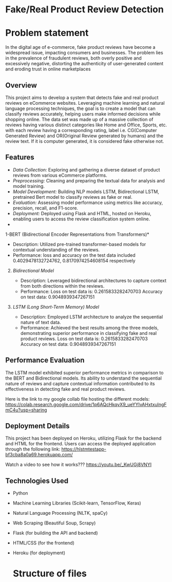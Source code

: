 # Fake/Real Product Review Detection

# Problem statement
In the digital age of e-commerce, fake product reviews have become a widespread issue, impacting consumers and businesses. The problem lies in the prevalence of fraudulent reviews, both overly positive and excessively negative, distorting the authenticity of user-generated content and eroding trust in online marketplaces

## Overview

This project aims to develop a system that detects fake and real product reviews on eCommerce websites. Leveraging machine learning and natural language processing techniques, the goal is to create a model that can classify reviews accurately, helping users make informed decisions while shopping online.
The data set was made up of a massive collection of reviews having various distinct categories like Home and Office, Sports, etc. with each review having a corresponding rating, label i.e. CG(Computer Generated Review) and OR(Original Review generated by humans) and the review text.
If it is computer generated, it is considered fake otherwise not.
## Features

- *Data Collection:* Exploring and gathering a diverse dataset of product reviews from various eCommerce platforms.
- *Preprocessing:* Cleaning and preparing the textual data for analysis and model training.
- *Model Development:* Building NLP models LSTM, Bidirectional LSTM, pretrained Bert model to classify reviews as fake or real.
- *Evaluation:* Assessing model performance using metrics like accuracy, precision, recall, and F1-score.
- *Deployment:* Deployed using Flask and HTML, hosted on Heroku, enabling users to access the review classification system online.
- 
1-BERT (Bidirectional Encoder Representations from Transformers)*
   - Description: Utilized pre-trained transformer-based models for contextual understanding of the reviews.
   - Performance: loss and accuracy on the test data included 0.4029478132724762, 0.8170974254608154 respectively
     
2. *Bidirectional Model*
   - Description: Leveraged bidirectional architectures to capture context from both directions within the reviews.
   - Performance: Loss on test data is: 0.2615833282470703
                  Accuracy on test data: 0.9048939347267151

3. *LSTM (Long Short-Term Memory) Model*
   - Description: Employed LSTM architecture to analyze the sequential nature of text data.
   - Performance: Achieved the best results among the three models, demonstrating superior performance in classifying fake and real product reviews.
     Loss on test data is: 0.2615833282470703
     Accuracy on test data: 0.9048939347267151
  

## Performance Evaluation

The LSTM model exhibited superior performance metrics in comparison to the BERT and Bidirectional models. Its ability to understand the sequential nature of reviews and capture contextual information contributed to its effectiveness in detecting fake and real product reviews.

Here is the link to my google collab file hosting the different models: https://colab.research.google.com/drive/1p6AQcHkqvX9_ueYYIvAHxtxulngFmC4u?usp=sharing 

## Deployment Details

This project has been deployed on Heroku, utilizing Flask for the backend and HTML for the frontend. Users can access the deployed application through the following link: https://hlstmtestapp-bf3cba8a0a69.herokuapp.com/

Watch a video to see how it works??? https://youtu.be/_KwUGj8VNYI

## Technologies Used

- Python
- Machine Learning Libraries (Scikit-learn, TensorFlow, Keras)
- Natural Language Processing (NLTK, spaCy)
- Web Scraping (Beautiful Soup, Scrapy)
- Flask (for building the API and backend)
- HTML/CSS (for the frontend)
- Heroku (for deployment)

  # Structure of files 
